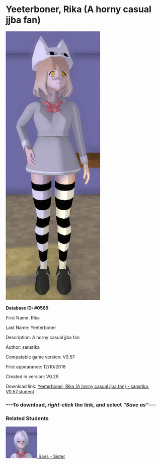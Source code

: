 # Yeeterboner, Rika (A horny casual jjba fan)

<img src="../../Files/Images/Yeeterboner, Rika (A horny casual jjba fan).png" title="Yeeterboner, Rika (A horny casual jjba fan) - sansrika, V0.57">

**Database ID: #0569**

First Name: Rika

Last Name: Yeeterboner

Description: A horny casual jjba fan

Author: sansrika

Compatable game version: V0.57

First appearance: 12/10/2018

Created in version: V0.29

Download link: <a href="https://raw.githubusercontent.com/Arbiter1223/Daigaku-Gurashi-Custom-Students/master/Files/Student%20Files/Yeeterboner%2C%20Rika%20(A%20horny%20casual%20jjba%20fan)%20-%20sansrika%2C%20V0.57.student">Yeeterboner, Rika (A horny casual jjba fan) - sansrika, V0.57.student</a>

### ---**To download, _right-click_ the link, and select _"Save as"_**---

### Related Students

<a href="Yeeterboner, Sans (A futanari with a big dick).md"><img src="../../Files/Thumbs/Yeeterboner, Sans (A futanari with a big dick).png" height="100" width="100" title="Yeeterboner, Sans (A futanari with a big dick) - sansrika, V0.57"></a><a href="Yeeterboner, Sans (A futanari with a big dick).md"> Sans - Sister</a>

